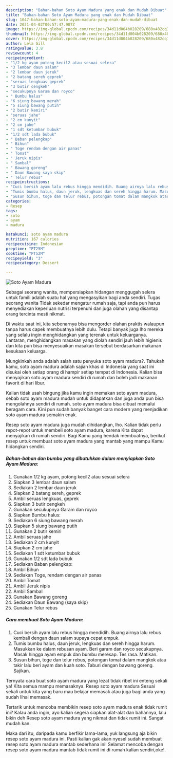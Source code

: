 ```yaml
---
description: "Bahan-bahan Soto Ayam Madura yang enak dan Mudah Dibuat"
title: "Bahan-bahan Soto Ayam Madura yang enak dan Mudah Dibuat"
slug: 1047-bahan-bahan-soto-ayam-madura-yang-enak-dan-mudah-dibuat
date: 2021-04-02T00:57:47.907Z
image: https://img-global.cpcdn.com/recipes/34d11d004b028209/680x482cq70/soto-ayam-madura-foto-resep-utama.jpg
thumbnail: https://img-global.cpcdn.com/recipes/34d11d004b028209/680x482cq70/soto-ayam-madura-foto-resep-utama.jpg
cover: https://img-global.cpcdn.com/recipes/34d11d004b028209/680x482cq70/soto-ayam-madura-foto-resep-utama.jpg
author: Lela Gill
ratingvalue: 3.8
reviewcount: 4
recipeingredient:
- "1/2 kg ayam potong kecil2 atau sesuai selera"
- "3 lembar daun salam"
- "2 lembar daun jeruk"
- "2 batang sereh geprek"
- "seruas lengkuas geprek"
- "3 butir cengkeh"
- "secukupnya Garam dan royco"
- " Bumbu halus"
- "6 siung bawang merah"
- "5 siung bawang putih"
- "2 butir kemiri"
- "seruas jahe"
- "2 cm kunyit"
- "2 cm jahe"
- "1 sdt ketumbar bubuk"
- "1/2 sdt lada bubuk"
- " Baban pelengkap"
- " Bihun"
- " Toge rendam dengan air panas"
- " Tomat"
- " Jeruk nipis"
- " Sambal"
- " Bawang goreng"
- " Daun Bawang saya skip"
- " Telur rebus"
recipeinstructions:
- "Cuci bersih ayam lalu rebus hingga mendidih. Buang airnya lalu rebus kembali dengan daun salam supaya cepat empuk."
- "Tumis bumbu halus, daun jeruk, lengkuas dan sereh hingga harum. Masukkan ke dalam rebusan ayam. Beri garam dan royco secukupnya. Masak hingga ayam empuk dan bumbu meresap. Tes rasa. Matikan."
- "Susun bihun, toge dan telur rebus, potongan tomat dalam mangkok atau takir lalu beri ayam dan kuah soto. Taburi dengan bawang goreng. Sajikan."
categories:
- Resep
tags:
- soto
- ayam
- madura

katakunci: soto ayam madura 
nutrition: 167 calories
recipecuisine: Indonesian
preptime: "PT25M"
cooktime: "PT52M"
recipeyield: "3"
recipecategory: Dessert

---
```



![Soto Ayam Madura](https://img-global.cpcdn.com/recipes/34d11d004b028209/680x482cq70/soto-ayam-madura-foto-resep-utama.jpg)

Sebagai seorang wanita, mempersiapkan hidangan menggugah selera untuk famili adalah suatu hal yang mengasyikan bagi anda sendiri. Tugas seorang  wanita Tidak sekedar mengatur rumah saja, tapi anda pun harus menyediakan keperluan nutrisi terpenuhi dan juga olahan yang disantap orang tercinta mesti nikmat.

Di waktu  saat ini, kita sebenarnya bisa mengorder olahan praktis walaupun tanpa harus capek membuatnya lebih dulu. Tetapi banyak juga lho mereka yang selalu ingin menghidangkan yang terenak untuk keluarganya. Lantaran, menghidangkan masakan yang diolah sendiri jauh lebih higienis dan kita pun bisa menyesuaikan masakan tersebut berdasarkan makanan kesukaan keluarga. 



Mungkinkah anda adalah salah satu penyuka soto ayam madura?. Tahukah kamu, soto ayam madura adalah sajian khas di Indonesia yang saat ini disukai oleh setiap orang di hampir setiap tempat di Indonesia. Kalian bisa menyajikan soto ayam madura sendiri di rumah dan boleh jadi makanan favorit di hari libur.

Kalian tidak usah bingung jika kamu ingin memakan soto ayam madura, sebab soto ayam madura mudah untuk didapatkan dan juga anda pun bisa mengolahnya sendiri di rumah. soto ayam madura bisa dibuat memalui beragam cara. Kini pun sudah banyak banget cara modern yang menjadikan soto ayam madura semakin enak.

Resep soto ayam madura juga mudah dihidangkan, lho. Kalian tidak perlu repot-repot untuk membeli soto ayam madura, karena Kita dapat menyajikan di rumah sendiri. Bagi Kamu yang hendak membuatnya, berikut resep untuk membuat soto ayam madura yang mantab yang mampu Kamu hidangkan sendiri.

<!--inarticleads1-->

##### Bahan-bahan dan bumbu yang dibutuhkan dalam menyiapkan Soto Ayam Madura:

1. Gunakan 1/2 kg ayam, potong kecil2 atau sesuai selera
1. Siapkan 3 lembar daun salam
1. Sediakan 2 lembar daun jeruk
1. Siapkan 2 batang sereh, geprek
1. Ambil seruas lengkuas, geprek
1. Siapkan 3 butir cengkeh
1. Gunakan secukupnya Garam dan royco
1. Siapkan  Bumbu halus:
1. Sediakan 6 siung bawang merah
1. Siapkan 5 siung bawang putih
1. Gunakan 2 butir kemiri
1. Ambil seruas jahe
1. Sediakan 2 cm kunyit
1. Siapkan 2 cm jahe
1. Sediakan 1 sdt ketumbar bubuk
1. Gunakan 1/2 sdt lada bubuk
1. Sediakan  Baban pelengkap:
1. Ambil  Bihun
1. Sediakan  Toge, rendam dengan air panas
1. Ambil  Tomat
1. Ambil  Jeruk nipis
1. Ambil  Sambal
1. Gunakan  Bawang goreng
1. Sediakan  Daun Bawang (saya skip)
1. Gunakan  Telur rebus




<!--inarticleads2-->

##### Cara membuat Soto Ayam Madura:

1. Cuci bersih ayam lalu rebus hingga mendidih. Buang airnya lalu rebus kembali dengan daun salam supaya cepat empuk.
1. Tumis bumbu halus, daun jeruk, lengkuas dan sereh hingga harum. Masukkan ke dalam rebusan ayam. Beri garam dan royco secukupnya. Masak hingga ayam empuk dan bumbu meresap. Tes rasa. Matikan.
1. Susun bihun, toge dan telur rebus, potongan tomat dalam mangkok atau takir lalu beri ayam dan kuah soto. Taburi dengan bawang goreng. Sajikan.




Ternyata cara buat soto ayam madura yang lezat tidak ribet ini enteng sekali ya! Kita semua mampu memasaknya. Resep soto ayam madura Sesuai sekali untuk kita yang baru mau belajar memasak atau juga bagi anda yang sudah lihai memasak.

Tertarik untuk mencoba membikin resep soto ayam madura enak tidak rumit ini? Kalau anda ingin, ayo kalian segera siapkan alat-alat dan bahannya, lalu bikin deh Resep soto ayam madura yang nikmat dan tidak rumit ini. Sangat mudah kan. 

Maka dari itu, daripada kamu berfikir lama-lama, yuk langsung aja bikin resep soto ayam madura ini. Pasti kalian gak akan nyesel sudah membuat resep soto ayam madura mantab sederhana ini! Selamat mencoba dengan resep soto ayam madura mantab tidak rumit ini di rumah kalian sendiri,oke!.

